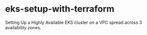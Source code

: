 # eks-setup-with-terraform
Setting Up a Highly Available EKS cluster on a VPC spread across 3 availability zones.
